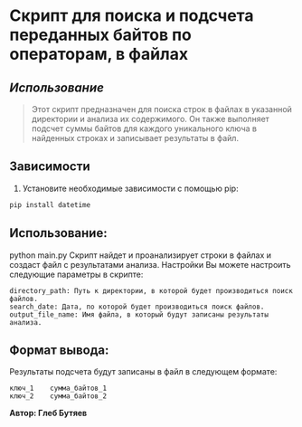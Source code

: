# Скрипт для поиска и подсчета переданных байтов по операторам, в файлах

## _Использование_



> Этот скрипт предназначен для поиска строк в файлах в указанной директории и анализа их содержимого. 
Он также выполняет подсчет суммы байтов для каждого уникального ключа в найденных строках и записывает результаты в файл.



## Зависимости

1. Установите необходимые зависимости с помощью pip:

```bash
pip install datetime
```

## Использование:
python main.py
Скрипт найдет и проанализирует строки в файлах и создаст файл с результатами анализа.
Настройки
Вы можете настроить следующие параметры в скрипте:
```
directory_path: Путь к директории, в которой будет производиться поиск файлов.
search_date: Дата, по которой будет производиться поиск файлов.
output_file_name: Имя файла, в который будут записаны результаты анализа.
```

## Формат вывода:
Результаты подсчета будут записаны в файл в следующем формате:
```
ключ_1    сумма_байтов_1
ключ_2    сумма_байтов_2
```
**Автор: Глеб Бутяев**
